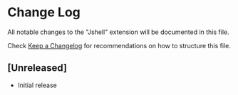 # Change Log
All notable changes to the "Jshell" extension will be documented in this file.

Check [Keep a Changelog](http://keepachangelog.com/) for recommendations on how to structure this file.

## [Unreleased]
- Initial release